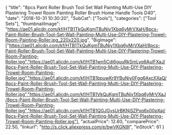 {
	"title": "8pcs Paint Roller Brush Tool Set Wall Painting  Multi-Use DIY Plastering Trowel Room Painting Roller Brush Home Handle Tools D40",
	"date": "2018-10-31 10:30:20",
	"SubCat": ["Tools"],
	"categories": ["Tool Sets"],
	"thumbnailImage": "https://ae01.alicdn.com/kf/HTB1TkQuKgmTBuNjy1Xbq6yMrVXaH/8pcs-Paint-Roller-Brush-Tool-Set-Wall-Painting-Multi-Use-DIY-Plastering-Trowel-Room-Painting-Roller.jpg_220x220.jpg",
	"BigImage": ["https://ae01.alicdn.com/kf/HTB1TkQuKgmTBuNjy1Xbq6yMrVXaH/8pcs-Paint-Roller-Brush-Tool-Set-Wall-Painting-Multi-Use-DIY-Plastering-Trowel-Room-Painting-Roller.jpg","https://ae01.alicdn.com/kf/HTB1wn5Cdi6guuRkSmLyq6AulFXaJ/8pcs-Paint-Roller-Brush-Tool-Set-Wall-Painting-Multi-Use-DIY-Plastering-Trowel-Room-Painting-Roller.jpg","https://ae01.alicdn.com/kf/HTB1bpuwKr9YBuNjy0Fgq6AxcXXaQ/8pcs-Paint-Roller-Brush-Tool-Set-Wall-Painting-Multi-Use-DIY-Plastering-Trowel-Room-Painting-Roller.jpg","https://ae01.alicdn.com/kf/HTB1VkQuKgmTBuNjy1Xbq6yMrVXaJ/8pcs-Paint-Roller-Brush-Tool-Set-Wall-Painting-Multi-Use-DIY-Plastering-Trowel-Room-Painting-Roller.jpg","https://ae01.alicdn.com/kf/HTB1QGJGvsUrBKNjSZPxq6x00pXaj/8pcs-Paint-Roller-Brush-Tool-Set-Wall-Painting-Multi-Use-DIY-Plastering-Trowel-Room-Painting-Roller.jpg"],
	"actualPrice": 12.60,
	"comparePrice": 22.50,
	"linkurl": "http://s.click.aliexpress.com/e/bwVKGN9I",
	"inStock": 61
}
